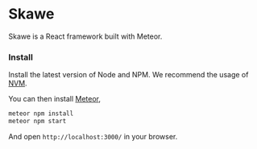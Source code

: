 # Skawe

Skawe is a React framework built with Meteor.

### Install


Install the latest version of Node and NPM. We recommend the usage of [NVM](http://nvm.sh).

You can then install [Meteor](https://www.meteor.com/install), 


```sh
meteor npm install
meteor npm start
```

And open `http://localhost:3000/` in your browser.

